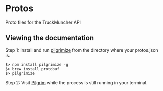 # Protos

Proto files for the TruckMuncher API

## Viewing the documentation

Step 1: Install and run [pilgrimize](https://www.npmjs.org/package/pilgrimize) from the directory where your protos.json is.

    $> npm install pilgrimize -g
    $> brew install protobuf
    $> pilgrimize

Step 2: Visit [Pilgrim](http://pilgrim.fender.io) while the process is still running in your terminal.
